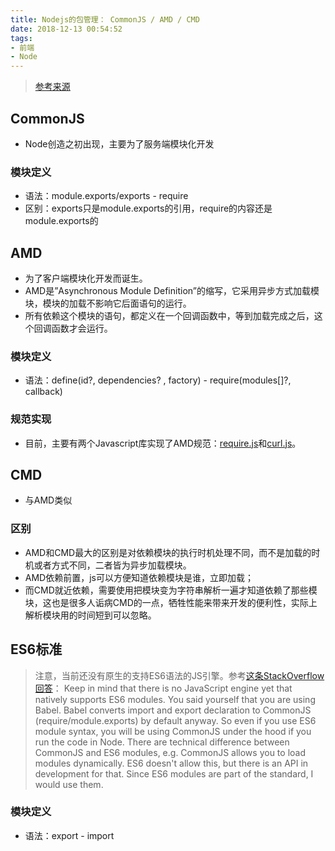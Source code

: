 ```yaml
---
title: Nodejs的包管理： CommonJS / AMD / CMD
date: 2018-12-13 00:54:52
tags:
- 前端
- Node
---
```


> [参考来源](https://www.cnblogs.com/libin-1/p/7127481.html)

<!-- more -->

## CommonJS

* Node创造之初出现，主要为了服务端模块化开发
  
### 模块定义

* 语法：module.exports/exports - require
* 区别：exports只是module.exports的引用，require的内容还是module.exports的

## AMD

* 为了客户端模块化开发而诞生。
* AMD是”Asynchronous Module Definition”的缩写，它采用异步方式加载模块，模块的加载不影响它后面语句的运行。
* 所有依赖这个模块的语句，都定义在一个回调函数中，等到加载完成之后，这个回调函数才会运行。

### 模块定义

* 语法：define(id?, dependencies? , factory) - require(modules[]?, callback)

### 规范实现

* 目前，主要有两个Javascript库实现了AMD规范：[require.js](https://requirejs.org/)和[curl.js](http://cujojs.com/)。

## CMD

* 与AMD类似

### 区别

* AMD和CMD最大的区别是对依赖模块的执行时机处理不同，而不是加载的时机或者方式不同，二者皆为异步加载模块。
* AMD依赖前置，js可以方便知道依赖模块是谁，立即加载；
* 而CMD就近依赖，需要使用把模块变为字符串解析一遍才知道依赖了那些模块，这也是很多人诟病CMD的一点，牺牲性能来带来开发的便利性，实际上解析模块用的时间短到可以忽略。

## ES6标准

> 注意，当前还没有原生的支持ES6语法的JS引擎。参考[这条StackOverflow回答](https://stackoverflow.com/a/31367852/8356786)：
> Keep in mind that there is no JavaScript engine yet that natively supports ES6 modules. You said yourself that you are using Babel. Babel converts import and export declaration to CommonJS (require/module.exports) by default anyway. So even if you use ES6 module syntax, you will be using CommonJS under the hood if you run the code in Node.
> There are technical difference between CommonJS and ES6 modules, e.g. CommonJS allows you to load modules dynamically. ES6 doesn't allow this, but there is an API in development for that.
> Since ES6 modules are part of the standard, I would use them.

### 模块定义

* 语法：export - import

